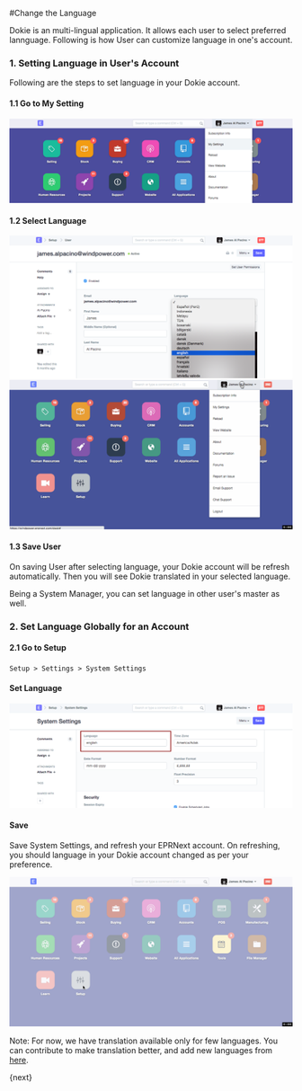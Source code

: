 <!-- add-breadcrumbs -->
#Change the Language

Dokie is an multi-lingual application. It allows each user to select preferred lannguage. Following is how User can customize language in one's account.

### 1. Setting Language in User's Account

Following are the steps to set language in your Dokie account.

#### 1.1 Go to My Setting

<img alt="My Setting" class="screenshot" src="../assets/change-language-1.png">

#### 1.2 Select Language

<img alt="Select Language" class="screenshot" src="../assets/change-language-2.png">

<img alt="Select Language" class="screenshot" src="../assets/set-language-1.gif">

#### 1.3 Save User

On saving User after selecting language, your Dokie account will be refresh automatically. Then you will see Dokie translated in your selected language.

Being a System Manager, you can set language in other user's master as well.

### 2. Set Language Globally for an Account

#### 2.1 Go to Setup

`Setup > Settings > System Settings`

#### Set Language

<img alt="Global Language" class="screenshot" src="../assets/change-language-3.png">

#### Save

Save System Settings, and refresh your EPRNext account. On refreshing, you should language in your Dokie account changed as per your preference.

<img alt="Select Language" class="screenshot" src="../assets/set-language-2.gif">

Note: For now, we have translation available only for few languages. You can contribute to make translation better, and add new languages from [here](https://translate.dokie.com).

{next}
<!-- markdown -->
